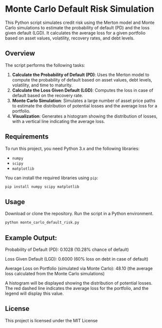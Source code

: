 # Monte Carlo Default Risk Simulation

This Python script simulates credit risk using the Merton model and Monte Carlo simulations to estimate the probability of default (PD) and the loss given default (LGD). It calculates the average loss for a given portfolio based on asset values, volatility, recovery rates, and debt levels.

## Overview

The script performs the following tasks:

1. **Calculate the Probability of Default (PD)**: Uses the Merton model to compute the probability of default based on asset values, debt levels, volatility, and time to maturity.
2. **Calculate the Loss Given Default (LGD)**: Computes the loss in case of default based on the recovery rate.
3. **Monte Carlo Simulation**: Simulates a large number of asset price paths to estimate the distribution of potential losses and the average loss for a portfolio.
4. **Visualization**: Generates a histogram showing the distribution of losses, with a vertical line indicating the average loss.

## Requirements

To run this project, you need Python 3.x and the following libraries:

- `numpy`
- `scipy`
- `matplotlib`

You can install the required libraries using `pip`:

```bash
pip install numpy scipy matplotlib
```

## Usage
Download or clone the repository.
Run the script in a Python environment.
```bash
python monte_carlo_default_risk.py
```
## Example Output:
Probability of Default (PD): 0.1028 (10.28% chance of default)

Loss Given Default (LGD): 0.6000 (60% loss on debt in case of default)

Average Loss on Portfolio (simulated via Monte Carlo): 48.10 (the average loss calculated from the Monte Carlo simulations)

A histogram will be displayed showing the distribution of potential losses. The red dashed line indicates the average loss for the portfolio, and the legend will display this value.

## License
This project is licensed under the MIT License 
